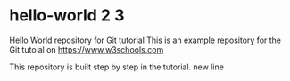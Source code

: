 # hello-world 2 3
Hello World repository for Git tutorial
This is an example repository for the Git tutoial on https://www.w3schools.com

This repository is built step by step in the tutorial.
new line
